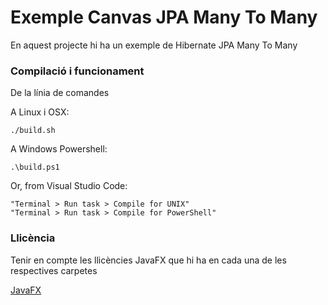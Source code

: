 # Exemple Canvas JPA Many To Many #

En aquest projecte hi ha un exemple de Hibernate JPA Many To Many

### Compilació i funcionament ###

De la línia de comandes

A Linux i OSX:

```
./build.sh
```

A Windows Powershell:

```
.\build.ps1
```

Or, from Visual Studio Code:

```
"Terminal > Run task > Compile for UNIX"
"Terminal > Run task > Compile for PowerShell"
```

### Llicència ###

Tenir en compte les llicències JavaFX que hi ha en cada una de les respectives carpetes

[JavaFX](https://openjdk.org/projects/openjfx/)

